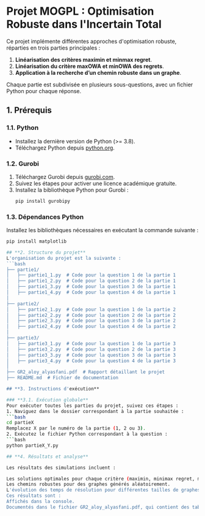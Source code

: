 # Projet MOGPL : Optimisation Robuste dans l'Incertain Total

Ce projet implémente différentes approches d'optimisation robuste, réparties en trois parties principales :
1. **Linéarisation des critères maximin et minmax regret**.
2. **Linéarisation du critère maxOWA et minOWA des regrets**.
3. **Application à la recherche d’un chemin robuste dans un graphe**.

Chaque partie est subdivisée en plusieurs sous-questions, avec un fichier Python pour chaque réponse.

## **1. Prérequis**

### **1.1. Python**
- Installez la dernière version de Python (>= 3.8).
- Téléchargez Python depuis [python.org](https://www.python.org/downloads/).

### **1.2. Gurobi**
1. Téléchargez Gurobi depuis [gurobi.com](https://www.gurobi.com/).
2. Suivez les étapes pour activer une licence académique gratuite.
3. Installez la bibliothèque Python pour Gurobi :
   ```bash
   pip install gurobipy
### **1.3. Dépendances Python**
Installez les bibliothèques nécessaires en exécutant la commande suivante :
   ```bash
   pip install matplotlib

## **2. Structure du projet**
L'organisation du projet est la suivante :
   ```bash
├── partie1/
│   ├── partie1_1.py  # Code pour la question 1 de la partie 1
│   ├── partie1_2.py  # Code pour la question 2 de la partie 1
│   ├── partie1_3.py  # Code pour la question 3 de la partie 1
│   ├── partie1_4.py  # Code pour la question 4 de la partie 1
│
├── partie2/
│   ├── partie2_1.py  # Code pour la question 1 de la partie 2
│   ├── partie2_2.py  # Code pour la question 2 de la partie 2
│   ├── partie2_3.py  # Code pour la question 3 de la partie 2
│   ├── partie2_4.py  # Code pour la question 4 de la partie 2
│
├── partie3/
│   ├── partie3_1.py  # Code pour la question 1 de la partie 3
│   ├── partie3_2.py  # Code pour la question 2 de la partie 3
│   ├── partie3_3.py  # Code pour la question 3 de la partie 3
│   ├── partie3_4.py  # Code pour la question 4 de la partie 3
│
├── GR2_aloy_alyasfani.pdf  # Rapport détaillant le projet
├── README.md  # Fichier de documentation

## **3. Instructions d'exécution**

### **3.1. Exécution globale**
Pour exécuter toutes les parties du projet, suivez ces étapes :
1. Naviguez dans le dossier correspondant à la partie souhaitée :
   ```bash
   cd partieX
Remplacez X par le numéro de la partie (1, 2 ou 3).
2. Exécutez le fichier Python correspondant à la question :
   ```bash
   python partieX_Y.py

## **4. Résultats et analyse**

Les résultats des simulations incluent :

   Les solutions optimales pour chaque critère (maximin, minimax regret, maxOWA, minOWA).
   Les chemins robustes pour des graphes générés aléatoirement.
   L'évolution des temps de résolution pour différentes tailles de graphes.
Ces résultats sont :
   Affichés dans la console.
   Documentés dans le fichier GR2_aloy_alyasfani.pdf, qui contient des tableaux et des graphiques pour chaque question.
